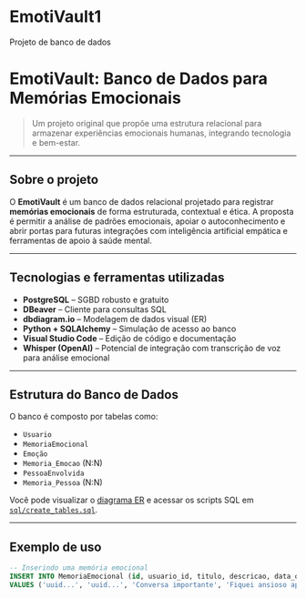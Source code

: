 # EmotiVault1
Projeto de banco de dados
# EmotiVault: Banco de Dados para Memórias Emocionais

> Um projeto original que propõe uma estrutura relacional para armazenar experiências emocionais humanas, integrando tecnologia e bem-estar.

---

## Sobre o projeto

O **EmotiVault** é um banco de dados relacional projetado para registrar **memórias emocionais** de forma estruturada, contextual e ética. A proposta é permitir a análise de padrões emocionais, apoiar o autoconhecimento e abrir portas para futuras integrações com inteligência artificial empática e ferramentas de apoio à saúde mental.

---

##  Tecnologias e ferramentas utilizadas

- **PostgreSQL** – SGBD robusto e gratuito
- **DBeaver** – Cliente para consultas SQL
- **dbdiagram.io** – Modelagem de dados visual (ER)
- **Python + SQLAlchemy** – Simulação de acesso ao banco
- **Visual Studio Code** – Edição de código e documentação
- **Whisper (OpenAI)** – Potencial de integração com transcrição de voz para análise emocional

---

##  Estrutura do Banco de Dados

O banco é composto por tabelas como:

- `Usuario`
- `MemoriaEmocional`
- `Emoção`
- `Memoria_Emocao` (N:N)
- `PessoaEnvolvida`
- `Memoria_Pessoa` (N:N)

Você pode visualizar o [diagrama ER](docs/diagram_er.png) e acessar os scripts SQL em [`sql/create_tables.sql`](sql/create_tables.sql).

---

## Exemplo de uso

```sql
-- Inserindo uma memória emocional
INSERT INTO MemoriaEmocional (id, usuario_id, titulo, descricao, data_ocorrencia)
VALUES ('uuid...', 'uuid...', 'Conversa importante', 'Fiquei ansioso após uma reunião familiar', '2025-06-15');
